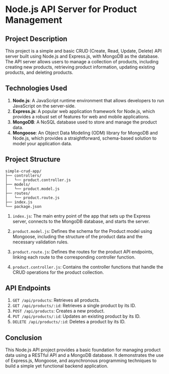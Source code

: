# Node.js API Server for Product Management

## Project Description

This project is a simple and basic CRUD (Create, Read, Update, Delete) API server built using Node.js and Express.js, with MongoDB as the database. The API server allows users to manage a collection of products, including creating new products, retrieving product information, updating existing products, and deleting products.


## Technologies Used

1. **Node.js**: A JavaScript runtime environment that allows developers to run JavaScript on the server-side.
2. **Express.js**: A popular web application framework for Node.js, which provides a robust set of features for web and mobile applications.
3. **MongoDB**: A NoSQL database used to store and manage the product data.
4. **Mongoose**: An Object Data Modeling (ODM) library for MongoDB and Node.js, which provides a straightforward, schema-based solution to model your application data.


## Project Structure

```
simple-crud-app/
├── controllers/
│   └── product.controller.js
├── models/
│   └── product.model.js
├── routes/
│   └── product.route.js
├── index.js
└── package.json
```

1. `index.js`: The main entry point of the app that sets up the Express server, connects to the MongoDB database, and starts the server.

2. `product.model.js`: Defines the schema for the Product model using Mongoose, including the structure of the product data and the necessary validation rules.

3. `product.route.js`: Defines the routes for the product API endpoints, linking each route to the corresponding controller function.

4. `product.controller.js`: Contains the controller functions that handle the CRUD operations for the product collection.


## API Endpoints

1. `GET /api/products`: Retrieves all products.
2. `GET /api/products/:id`: Retrieves a single product by its ID.
3. `POST /api/products`: Creates a new product.
4. `PUT /api/products/:id`: Updates an existing product by its ID.
5. `DELETE /api/products/:id`: Deletes a product by its ID.


## Conclusion

This Node.js API project provides a basic foundation for managing product data using a RESTful API and a MongoDB database. It demonstrates the use of Express.js, Mongoose, and asynchronous programming techniques to build a simple yet functional backend application.
